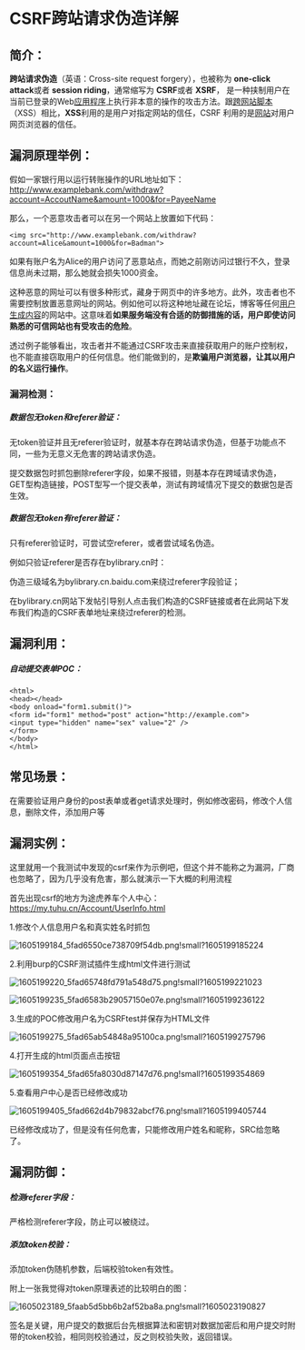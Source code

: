 # CSRF跨站请求伪造详解

## 简介：

**跨站请求伪造**（英语：Cross-site request forgery），也被称为 **one-click attack**或者 **session riding**，通常缩写为 **CSRF**或者 **XSRF**， 是一种挟制用户在当前已登录的Web[应用程序](https://baike.baidu.com/item/应用程序/5985445)上执行非本意的操作的攻击方法。跟[跨网站脚本](https://baike.baidu.com/item/跨网站脚本/23316003)（XSS）相比，**XSS**利用的是用户对指定网站的信任，CSRF 利用的是[网站](https://baike.baidu.com/item/网站/155722)对用户网页浏览器的信任。

## 漏洞原理举例：

假如一家银行用以运行转账操作的URL地址如下：http://www.examplebank.com/withdraw?account=AccoutName&amount=1000&for=PayeeName

那么，一个恶意攻击者可以在另一个网站上放置如下代码：

```
<img src="http://www.examplebank.com/withdraw?account=Alice&amount=1000&for=Badman">
```

如果有账户名为Alice的用户访问了恶意站点，而她之前刚访问过银行不久，登录信息尚未过期，那么她就会损失1000资金。

这种恶意的网址可以有很多种形式，藏身于网页中的许多地方。此外，攻击者也不需要控制放置恶意网址的网站。例如他可以将这种地址藏在论坛，博客等任何[用户生成内容](https://baike.baidu.com/item/用户生成内容)的网站中。这意味着**如果服务端没有合适的防御措施的话，用户即使访问熟悉的可信网站也有受攻击的危险**。

透过例子能够看出，攻击者并不能通过CSRF攻击来直接获取用户的账户控制权，也不能直接窃取用户的任何信息。他们能做到的，是**欺骗用户浏览器，让其以用户的名义运行操作**。

### 漏洞检测：

##### 数据包无token和referer验证：

无token验证并且无referer验证时，就基本存在跨站请求伪造，但基于功能点不同，一些为无意义无危害的跨站请求伪造。

提交数据包时抓包删除referer字段，如果不报错，则基本存在跨域请求伪造，GET型构造链接，POST型写一个提交表单，测试有跨域情况下提交的数据包是否生效。

##### 数据包无token有referer验证：

只有referer验证时，可尝试空referer，或者尝试域名伪造。

例如只验证referer是否存在bylibrary.cn时：

伪造三级域名为bylibrary.cn.baidu.com来绕过referer字段验证；

在bylibrary.cn网站下发帖引导别人点击我们构造的CSRF链接或者在此网站下发布我们构造的CSRF表单地址来绕过referer的检测。

## 漏洞利用：

##### 自动提交表单POC：

```
<html>
<head></head>
<body onload="form1.submit()">
<form id="form1" method="post" action="http://example.com">
<input type="hidden" name="sex" value="2" />
</form>
</body>
</html>
```

## 常见场景：

在需要验证用户身份的post表单或者get请求处理时，例如修改密码，修改个人信息，删除文件，添加用户等

## 漏洞实例：

这里就用一个我测试中发现的csrf来作为示例吧，但这个并不能称之为漏洞，厂商也忽略了，因为几乎没有危害，那么就演示一下大概的利用流程

首先出现csrf的地方为途虎养车个人中心：https://my.tuhu.cn/Account/UserInfo.html

1.修改个人信息用户名和真实姓名时抓包

![1605199184_5fad6550ce738709f54db.png!small?1605199185224](CSRF%E8%B7%A8%E7%AB%99%E8%AF%B7%E6%B1%82%E4%BC%AA%E9%80%A0/1605199184_5fad6550ce738709f54db.png!small)

2.利用burp的CSRF测试插件生成html文件进行测试

![1605199220_5fad65748fd791a548d75.png!small?1605199221023](CSRF%E8%B7%A8%E7%AB%99%E8%AF%B7%E6%B1%82%E4%BC%AA%E9%80%A0/1605199220_5fad65748fd791a548d75.png!small)

![1605199235_5fad6583b29057150e07e.png!small?1605199236122](CSRF%E8%B7%A8%E7%AB%99%E8%AF%B7%E6%B1%82%E4%BC%AA%E9%80%A0/1605199235_5fad6583b29057150e07e.png!small)

3.生成的POC修改用户名为CSRFtest并保存为HTML文件

![1605199275_5fad65ab54848a95100ca.png!small?1605199275796](CSRF%E8%B7%A8%E7%AB%99%E8%AF%B7%E6%B1%82%E4%BC%AA%E9%80%A0/1605199275_5fad65ab54848a95100ca.png!small)

4.打开生成的html页面点击按钮

![1605199354_5fad65fa8030d87147d76.png!small?1605199354869](CSRF%E8%B7%A8%E7%AB%99%E8%AF%B7%E6%B1%82%E4%BC%AA%E9%80%A0/1605199354_5fad65fa8030d87147d76.png!small)

5.查看用户中心是否已经修改成功

![1605199405_5fad662d4b79832abcf76.png!small?1605199405744](CSRF%E8%B7%A8%E7%AB%99%E8%AF%B7%E6%B1%82%E4%BC%AA%E9%80%A0/1605199405_5fad662d4b79832abcf76.png!small)

已经修改成功了，但是没有任何危害，只能修改用户姓名和昵称，SRC给忽略了。

## 漏洞防御：

##### 检测referer字段：

严格检测referer字段，防止可以被绕过。

##### 添加token校验：

添加token伪随机参数，后端校验token有效性。

附上一张我觉得对token原理表述的比较明白的图：

![1605023189_5faab5d5bb6b2af52ba8a.png!small?1605023190827](CSRF%E8%B7%A8%E7%AB%99%E8%AF%B7%E6%B1%82%E4%BC%AA%E9%80%A0/1605023189_5faab5d5bb6b2af52ba8a.png!small)

签名是关键，用户提交的数据后台先根据算法和密钥对数据加密后和用户提交时附带的token校验，相同则校验通过，反之则校验失败，返回错误。